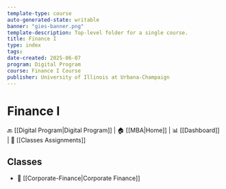 ```yaml
---
template-type: course
auto-generated-state: writable
banner: "gies-banner.png"
template-description: Top-level folder for a single course.
title: Finance I
type: index
tags: 
date-created: 2025-06-07
program: Digital Program
course: Finance I Course
publisher: University of Illinois at Urbana-Champaign
---
```


# Finance I



🔙 [[Digital Program|Digital Program]] | 🏠 [[MBA|Home]] | 📊 [[Dashboard]] | 📝 [[Classes Assignments]]



## Classes



- 📁 [[Corporate-Finance|Corporate Finance]]

